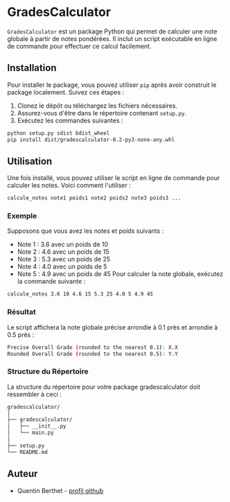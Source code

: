 # GradesCalculator

`GradesCalculator` est un package Python qui permet de calculer une note globale à partir de notes pondérées. Il inclut un script exécutable en ligne de commande pour effectuer ce calcul facilement.

## Installation

Pour installer le package, vous pouvez utiliser `pip` après avoir construit le package localement. Suivez ces étapes :

1. Clonez le dépôt ou téléchargez les fichiers nécessaires.
2. Assurez-vous d'être dans le répertoire contenant `setup.py`.
3. Exécutez les commandes suivantes :

```bash
python setup.py sdist bdist_wheel
pip install dist/gradescalculator-0.2-py3-none-any.whl
```

## Utilisation

Une fois installé, vous pouvez utiliser le script en ligne de commande pour calculer les notes. Voici comment l'utiliser :

```bash
calcule_notes note1 poids1 note2 poids2 note3 poids3 ...
```

### Exemple
Supposons que vous avez les notes et poids suivants :

- Note 1 : 3.6 avec un poids de 10
- Note 2 : 4.6 avec un poids de 15
- Note 3 : 5.3 avec un poids de 25
- Note 4 : 4.0 avec un poids de 5
- Note 5 : 4.9 avec un poids de 45
Pour calculer la note globale, exécutez la commande suivante :

```bash
calcule_notes 3.6 10 4.6 15 5.3 25 4.0 5 4.9 45
```
### Résultat

Le script affichera la note globale précise arrondie à 0.1 près et arrondie à 0.5 près :

```bash
Precise Overall Grade (rounded to the nearest 0.1): X.X
Rounded Overall Grade (rounded to the nearest 0.5): Y.Y
```

### Structure du Répertoire

La structure du répertoire pour votre package gradescalculator doit ressembler à ceci :

```bash
gradescalculator/
│
├── gradescalculator/
│   ├── __init__.py
│   └── main.py
│
├── setup.py
└── README.md

```

## Auteur
- Quentin Berthet - [profil github](https://github.com/BERTHETquentin)